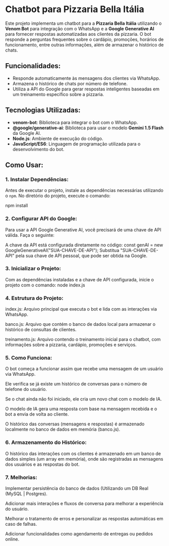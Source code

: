 # Chatbot para Pizzaria Bella Itália

Este projeto implementa um chatbot para a **Pizzaria Bella Itália** utilizando o **Venom Bot** para integração com o WhatsApp e a **Google Generative AI** para fornecer respostas automatizadas aos clientes da pizzaria. O bot responde a perguntas frequentes sobre o cardápio, promoções, horários de funcionamento, entre outras informações, além de armazenar o histórico de chats.

## Funcionalidades:
- Responde automaticamente às mensagens dos clientes via WhatsApp.
- Armazena o histórico de chats por número de telefone.
- Utiliza a API do Google para gerar respostas inteligentes baseadas em um treinamento específico sobre a pizzaria.

## Tecnologias Utilizadas:
- **venom-bot**: Biblioteca para integrar o bot com o WhatsApp.
- **@google/generative-ai**: Biblioteca para usar o modelo **Gemini 1.5 Flash** da Google AI.
- **Node.js**: Ambiente de execução do código.
- **JavaScript/ES6**: Linguagem de programação utilizada para o desenvolvimento do bot.

## Como Usar:

### 1. Instalar Dependências:
Antes de executar o projeto, instale as dependências necessárias utilizando o `npm`. No diretório do projeto, execute o comando:

npm install
### 2. Configurar API do Google:
Para usar a API Google Generative AI, você precisará de uma chave de API válida. Faça o seguinte:

A chave da API está configurada diretamente no código:
const genAI = new GoogleGenerativeAI("SUA-CHAVE-DE-API");
Substitua "SUA-CHAVE-DE-API" pela sua chave de API pessoal, que pode ser obtida na Google.

### 3. Inicializar o Projeto:
Com as dependências instaladas e a chave de API configurada, inicie o projeto com o comando:
node index.js

### 4. Estrutura do Projeto:
index.js: Arquivo principal que executa o bot e lida com as interações via WhatsApp.

banco.js: Arquivo que contém o banco de dados local para armazenar o histórico de consultas de clientes.

treinamento.js: Arquivo contendo o treinamento inicial para o chatbot, com informações sobre a pizzaria, cardápio, promoções e serviços.

### 5. Como Funciona:
O bot começa a funcionar assim que recebe uma mensagem de um usuário via WhatsApp.

Ele verifica se já existe um histórico de conversas para o número de telefone do usuário.

Se o chat ainda não foi iniciado, ele cria um novo chat com o modelo de IA.

O modelo de IA gera uma resposta com base na mensagem recebida e o bot a envia de volta ao cliente.

O histórico das conversas (mensagens e respostas) é armazenado localmente no banco de dados em memória (banco.js).

### 6. Armazenamento do Histórico:
O histórico das interações com os clientes é armazenado em um banco de dados simples (um array em memória), onde são registradas as mensagens dos usuários e as respostas do bot.

### 7. Melhorias:
Implementar persistência do banco de dados (Utilizando um DB Real (MySQL | Postgres).

Adicionar mais interações e fluxos de conversa para melhorar a experiência do usuário.

Melhorar o tratamento de erros e personalizar as respostas automáticas em caso de falhas.

Adicionar funcionalidades como agendamento de entregas ou pedidos online.
